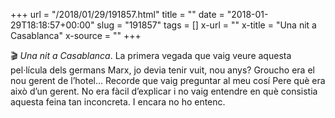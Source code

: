 +++
url = "/2018/01/29/191857.html"
title = ""
date = "2018-01-29T18:18:57+00:00"
slug = "191857"
tags = []
x-url = ""
x-title = "Una nit a Casablanca"
x-source = ""
+++

🎬 *Una nit a Casablanca*. La primera vegada que vaig veure aquesta pel·lícula dels germans Marx, jo devia tenir vuit, nou anys? Groucho era el nou gerent de l’hotel… Recorde que vaig preguntar al meu cosí Pere què era això d’un gerent. No era fàcil d’explicar i no vaig entendre en què consistia aquesta feina tan inconcreta. I encara no ho entenc.

